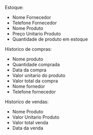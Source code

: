 Estoque:
- Nome Fornecedor
- Telefone Fornecedor
- Nome Produto
- Preço Unitario Produto
- Quantidade de produto em estoque

Historico de compras:
- Nome produto
- Quantidade comprada 
- Data da compra 
- Valor unitario do produto
- Valor total da compra
- Nome fornedor
- Telefone fornecedor

Historico de vendas:
- Nome Produto
- Valor Unitario Produto
- Valor total venda
- Data da venda
